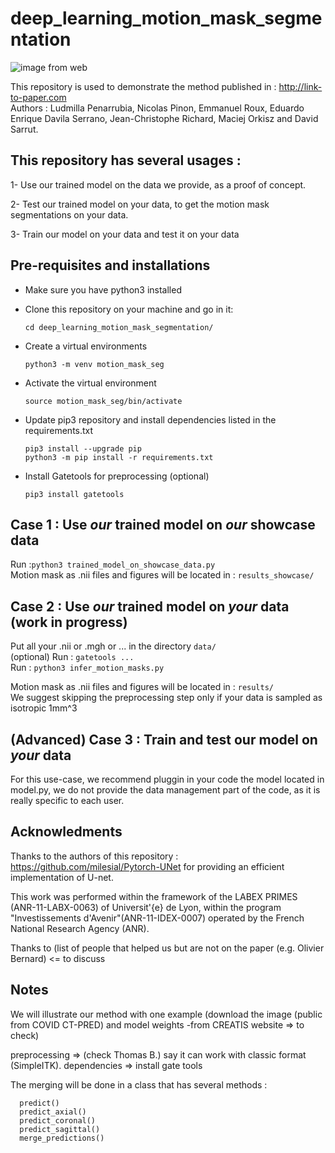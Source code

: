 # deep_learning_motion_mask_segmentation

![image from web](https://www.creatis.insa-lyon.fr/nextcloud/index.php/s/boGJjsP5tnFSWw2/preview)

This repository is used to demonstrate the method published in : http://link-to-paper.com  
Authors : Ludmilla Penarrubia, Nicolas Pinon, Emmanuel Roux, Eduardo Enrique Davila Serrano, Jean-Christophe Richard, Maciej Orkisz and David Sarrut.


## This repository has several usages :

 1- Use our trained model on the data we provide, as a proof of concept.  

 2- Test our trained model on your data, to get the motion mask segmentations on your data.  

 3- Train our model on your data and test it on your data  

## Pre-requisites and installations

* Make sure you have python3 installed  

* Clone this repository on your machine and go in it:  

    `cd deep_learning_motion_mask_segmentation/`  

* Create a virtual environments  

    `python3 -m venv motion_mask_seg`  

* Activate the virtual environment  

    `source motion_mask_seg/bin/activate`  

* Update pip3 repository and install dependencies listed in the requirements.txt  

    `pip3 install --upgrade pip`  
    `python3 -m pip install -r requirements.txt`  

* Install Gatetools for preprocessing (optional)

    `pip3 install gatetools`  



## Case 1 : Use *our* trained model on *our* showcase data

   Run :`python3 trained_model_on_showcase_data.py`  
   Motion mask as .nii files and figures will be located in : `results_showcase/`  

## Case 2 : Use *our* trained model on *your* data (work in progress)

   Put all your .nii or .mgh or ... in the directory `data/`  
   (optional) Run : `gatetools ...`  
   Run : `python3 infer_motion_masks.py`  

   Motion mask as .nii files and figures will be located in : `results/`  
   We suggest skipping the preprocessing step only if your data is sampled as isotropic 1mm^3  

## (Advanced) Case 3 : Train and test our model on *your* data

For this use-case, we recommend pluggin in your code the model located in model.py, we do not provide the data management part of the code, as it is really specific to each user.  


## Acknowledments

Thanks to the authors of this repository : https://github.com/milesial/Pytorch-UNet for providing an efficient implementation of U-net.  

This work was performed within the framework of the LABEX PRIMES (ANR-11-LABX-0063) of Universit\'{e} de Lyon, within the program "Investissements d'Avenir"(ANR-11-IDEX-0007) operated by the French National Research Agency (ANR).  

Thanks to (list of people that helped us but are not on the paper (e.g. Olivier Bernard) <= to discuss  

## Notes

We will illustrate our method with one example (download the image (public from COVID CT-PRED) and model weights -from CREATIS website => to check)

preprocessing => (check Thomas B.) say it can work with classic format (SimpleITK).
dependencies => install gate tools

The merging will be done in a class that has several methods :

      predict()
      predict_axial()
      predict_coronal()
      predict_sagittal()
      merge_predictions()
